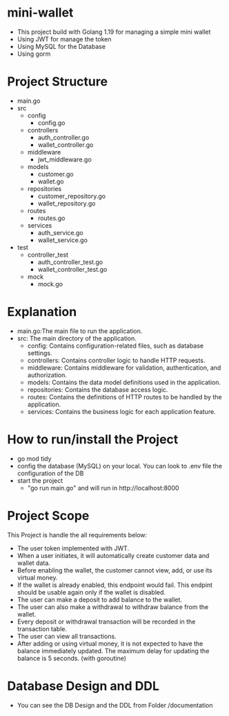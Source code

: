 # mini-wallet
* This project build with Golang 1.19 for managing a simple mini wallet
* Using JWT for manage the token
* Using MySQL for the Database
* Using gorm

# Project Structure
- main.go
- src
  - config
    - config.go
  - controllers
    - auth_controller.go
    - wallet_controller.go
  - middleware
    - jwt_middleware.go
  - models
    - customer.go
    - wallet.go
  - repositories
    - customer_repository.go
    - wallet_repository.go
  - routes
    - routes.go
  - services
    - auth_service.go
    - wallet_service.go
- test
  - controller_test
    - auth_controller_test.go
    - wallet_controller_test.go
  - mock
    - mock.go

# Explanation
- main.go:The main file to run the application.
- src: The main directory of the application.
  - config: Contains configuration-related files, such as database settings.
  - controllers: Contains controller logic to handle HTTP requests.
  - middleware: Contains middleware for validation, authentication, and authorization.
  - models: Contains the data model definitions used in the application.
  - repositories: Contains the database access logic.
  - routes: Contains the definitions of HTTP routes to be handled by the application.
  - services: Contains the business logic for each application feature.



# How to run/install the Project
- go mod tidy
- config the database (MySQL) on your local. You can look to .env file the configuration of the DB
- start the project 
  - "go run main.go"  and will run in http://localhost:8000


# Project Scope
This Project is handle the all requirements below:
- The user token implemented with JWT.
- When a user initiates, it will automatically create customer data and wallet data.
- Before enabling the wallet, the customer cannot view, add, or use its virtual money.
- If the wallet is already enabled, this endpoint would fail. This endpint should be usable again only if the wallet is disabled.
- The user can make a deposit to add balance to the wallet.
- The user can also make a withdrawal to withdraw balance from the wallet.
- Every deposit or withdrawal transaction will be recorded in the transaction table.
- The user can view all transactions.
- After adding or using virtual money, it is not expected to have the balance immediately updated. The maximum delay for updating the balance is 5 seconds. (with goroutine)

# Database Design and DDL
- You can see the DB Design and the DDL from Folder /documentation


